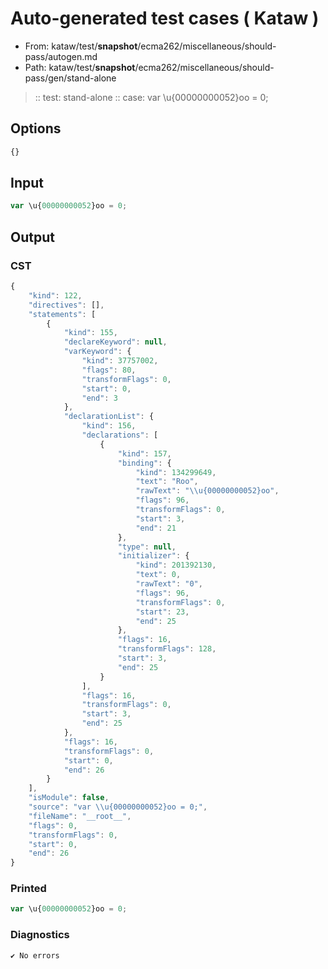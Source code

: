 # Auto-generated test cases ( Kataw )
- From: kataw/test/__snapshot__/ecma262/miscellaneous/should-pass/autogen.md
- Path: kataw/test/__snapshot__/ecma262/miscellaneous/should-pass/gen/stand-alone
> :: test: stand-alone
> :: case: var \u{00000000052}oo = 0;
## Options

`````js
{}
`````
## Input

`````js
var \u{00000000052}oo = 0;
`````
## Output

### CST

```javascript
{
    "kind": 122,
    "directives": [],
    "statements": [
        {
            "kind": 155,
            "declareKeyword": null,
            "varKeyword": {
                "kind": 37757002,
                "flags": 80,
                "transformFlags": 0,
                "start": 0,
                "end": 3
            },
            "declarationList": {
                "kind": 156,
                "declarations": [
                    {
                        "kind": 157,
                        "binding": {
                            "kind": 134299649,
                            "text": "Roo",
                            "rawText": "\\u{00000000052}oo",
                            "flags": 96,
                            "transformFlags": 0,
                            "start": 3,
                            "end": 21
                        },
                        "type": null,
                        "initializer": {
                            "kind": 201392130,
                            "text": 0,
                            "rawText": "0",
                            "flags": 96,
                            "transformFlags": 0,
                            "start": 23,
                            "end": 25
                        },
                        "flags": 16,
                        "transformFlags": 128,
                        "start": 3,
                        "end": 25
                    }
                ],
                "flags": 16,
                "transformFlags": 0,
                "start": 3,
                "end": 25
            },
            "flags": 16,
            "transformFlags": 0,
            "start": 0,
            "end": 26
        }
    ],
    "isModule": false,
    "source": "var \\u{00000000052}oo = 0;",
    "fileName": "__root__",
    "flags": 0,
    "transformFlags": 0,
    "start": 0,
    "end": 26
}
```

### Printed

```javascript
var \u{00000000052}oo = 0;
```

### Diagnostics

```javascript
✔ No errors
```

